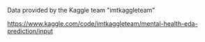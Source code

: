 Data provided by the Kaggle team "imtkaggleteam"

https://www.kaggle.com/code/imtkaggleteam/mental-health-eda-prediction/input
